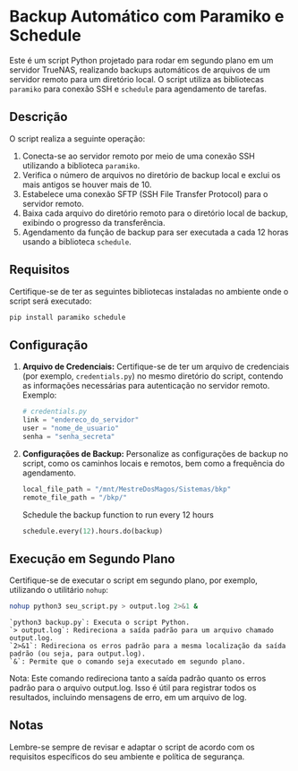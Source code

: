 # Backup Automático com Paramiko e Schedule

Este é um script Python projetado para rodar em segundo plano em um servidor TrueNAS, realizando backups automáticos de arquivos de um servidor remoto para um diretório local. O script utiliza as bibliotecas `paramiko` para conexão SSH e `schedule` para agendamento de tarefas.

## Descrição

O script realiza a seguinte operação:

1. Conecta-se ao servidor remoto por meio de uma conexão SSH utilizando a biblioteca `paramiko`.
2. Verifica o número de arquivos no diretório de backup local e exclui os mais antigos se houver mais de 10.
3. Estabelece uma conexão SFTP (SSH File Transfer Protocol) para o servidor remoto.
4. Baixa cada arquivo do diretório remoto para o diretório local de backup, exibindo o progresso da transferência.
5. Agendamento da função de backup para ser executada a cada 12 horas usando a biblioteca `schedule`.

## Requisitos

Certifique-se de ter as seguintes bibliotecas instaladas no ambiente onde o script será executado:

```bash
pip install paramiko schedule
```

## Configuração

1. **Arquivo de Credenciais:**
   Certifique-se de ter um arquivo de credenciais (por exemplo, `credentials.py`) no mesmo diretório do script, contendo as informações necessárias para autenticação no servidor remoto. Exemplo:

   ```python
   # credentials.py
   link = "endereco_do_servidor"
   user = "nome_de_usuario"
   senha = "senha_secreta"
   ```

2. **Configurações de Backup:**
   Personalize as configurações de backup no script, como os caminhos locais e remotos, bem como a frequência do agendamento.

    ```python
    local_file_path = "/mnt/MestreDosMagos/Sistemas/bkp"
    remote_file_path = "/bkp/"
    ```

    Schedule the backup function to run every 12 hours

    ```python
    schedule.every(12).hours.do(backup)
    ```

## Execução em Segundo Plano

Certifique-se de executar o script em segundo plano, por exemplo, utilizando o utilitário `nohup`:

```bash
nohup python3 seu_script.py > output.log 2>&1 &
```

    `python3 backup.py`: Executa o script Python.
    `> output.log`: Redireciona a saída padrão para um arquivo chamado output.log.
    `2>&1`: Redireciona os erros padrão para a mesma localização da saída padrão (ou seja, para output.log).
    `&`: Permite que o comando seja executado em segundo plano.

Nota: Este comando redireciona tanto a saída padrão quanto os erros padrão para o arquivo output.log. Isso é útil para registrar todos os resultados, incluindo mensagens de erro, em um arquivo de log.

## Notas

Lembre-se sempre de revisar e adaptar o script de acordo com os requisitos específicos do seu ambiente e política de segurança.
